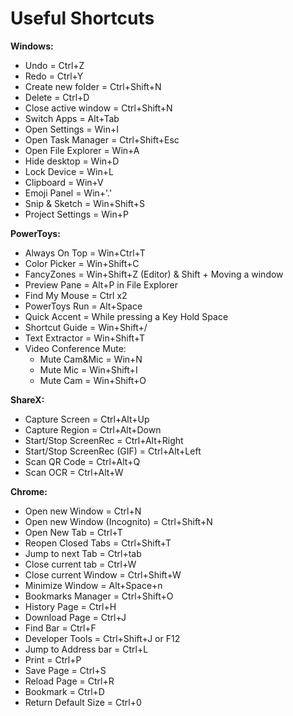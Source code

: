 # Useful Shortcuts #

**Windows:**

- Undo = Ctrl+Z
- Redo = Ctrl+Y
- Create new folder = Ctrl+Shift+N
- Delete = Ctrl+D
- Close active window = Ctrl+Shift+N
- Switch Apps = Alt+Tab
- Open Settings = Win+I
- Open Task Manager = Ctrl+Shift+Esc
- Open File Explorer = Win+A
- Hide desktop = Win+D
- Lock Device = Win+L
- Clipboard = Win+V
- Emoji Panel = Win+'.'
- Snip & Sketch = Win+Shift+S
- Project Settings = Win+P

**PowerToys:**

- Always On Top = Win+Ctrl+T
- Color Picker = Win+Shift+C
- FancyZones = Win+Shift+Z (Editor) & Shift + Moving a window
- Preview Pane = Alt+P in File Explorer
- Find My Mouse = Ctrl x2
- PowerToys Run = Alt+Space
- Quick Accent = While pressing a Key Hold Space
- Shortcut Guide = Win+Shift+/
- Text Extractor = Win+Shift+T
- Video Conference Mute:
  - Mute Cam&Mic = Win+N
  - Mute Mic = Win+Shift+I
  - Mute Cam = Win+Shift+O

**ShareX:**

- Capture Screen = Ctrl+Alt+Up
- Capture Region = Ctrl+Alt+Down
- Start/Stop ScreenRec = Ctrl+Alt+Right
- Start/Stop ScreenRec (GIF) = Ctrl+Alt+Left
- Scan QR Code = Ctrl+Alt+Q
- Scan OCR = Ctrl+Alt+W

**Chrome:**

- Open new Window = Ctrl+N
- Open new Window (Incognito) = Ctrl+Shift+N
- Open New Tab = Ctrl+T
- Reopen Closed Tabs = Ctrl+Shift+T
- Jump to next Tab = Ctrl+tab
- Close current tab = Ctrl+W
- Close current Window = Ctrl+Shift+W
- Minimize Window = Alt+Space+n
- Bookmarks Manager = Ctrl+Shift+O
- History Page = Ctrl+H
- Download Page = Ctrl+J
- Find Bar = Ctrl+F
- Developer Tools = Ctrl+Shift+J or F12
- Jump to Address bar = Ctrl+L
- Print = Ctrl+P
- Save Page = Ctrl+S
- Reload Page = Ctrl+R
- Bookmark = Ctrl+D
- Return Default Size = Ctrl+0
